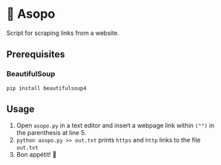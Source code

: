# 🍜 Asopo

Script for scraping links from a website.

## Prerequisites

### BeautifulSoup

`pip install beautifulsoup4`

## Usage

1. Open `asopo.py` in a text editor and insert a webpage link within `("")` in the parenthesis at line 5.
2. `python asopo.py >> out.txt` prints `https` and `http` links to the file `out.txt`
3. Bon appétit! 🍜
